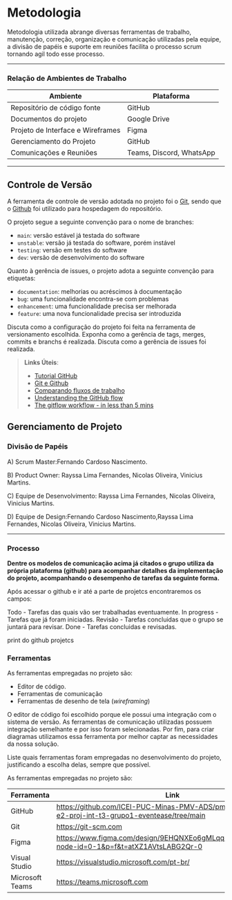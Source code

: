 
# Metodologia


Metodologia utilizada abrange diversas ferramentas de trabalho, manutenção, correção, organização e comunicação utilizadas pela equipe, a divisão de papéis e suporte em reuniões facilita o processo scrum tornando agil todo esse processo.

<hr>

### Relação de Ambientes de Trabalho 

| Ambiente |   Plataforma   |
|--|-------------------------------------------------------|
| Repositório de código fonte | GitHub |
| Documentos do projeto | Google Drive |
| Projeto de Interface e Wireframes | Figma |
| Gerenciamento do Projeto | GitHub  |
| Comunicações e Reuniões  | Teams, Discord, WhatsApp |

<hr>

## Controle de Versão

A ferramenta de controle de versão adotada no projeto foi o
[Git](https://git-scm.com/), sendo que o [Github](https://github.com)
foi utilizado para hospedagem do repositório.

O projeto segue a seguinte convenção para o nome de branches:

- `main`: versão estável já testada do software
- `unstable`: versão já testada do software, porém instável
- `testing`: versão em testes do software
- `dev`: versão de desenvolvimento do software

Quanto à gerência de issues, o projeto adota a seguinte convenção para
etiquetas:

- `documentation`: melhorias ou acréscimos à documentação
- `bug`: uma funcionalidade encontra-se com problemas
- `enhancement`: uma funcionalidade precisa ser melhorada
- `feature`: uma nova funcionalidade precisa ser introduzida

Discuta como a configuração do projeto foi feita na ferramenta de versionamento escolhida. Exponha como a gerência de tags, merges, commits e branchs é realizada. Discuta como a gerência de issues foi realizada.

> **Links Úteis**:
> - [Tutorial GitHub](https://guides.github.com/activities/hello-world/)
> - [Git e Github](https://www.youtube.com/playlist?list=PLHz_AreHm4dm7ZULPAmadvNhH6vk9oNZA)
>  - [Comparando fluxos de trabalho](https://www.atlassian.com/br/git/tutorials/comparing-workflows)
> - [Understanding the GitHub flow](https://guides.github.com/introduction/flow/)
> - [The gitflow workflow - in less than 5 mins](https://www.youtube.com/watch?v=1SXpE08hvGs)

## Gerenciamento de Projeto

### Divisão de Papéis

A) Scrum Master:Fernando Cardoso Nascimento.

B) Product Owner: Rayssa Lima Fernandes, Nicolas Oliveira, Vinicius Martins.

C) Equipe de Desenvolvimento: Rayssa Lima Fernandes, Nicolas Oliveira, Vinicius Martins.

D) Equipe de Design:Fernando Cardoso Nascimento,Rayssa Lima Fernandes, Nicolas Oliveira, Vinicius Martins.

<hr>

### Processo


<b> Dentre os modelos de comunicação acima já citados o grupo utiliza da própria plataforma (github) para acompanhar detalhes da implementação do projeto,
acompanhando o desempenho de tarefas da seguinte forma. </b>

Após acessar o github e ir até a parte de projetcs encontraremos os campos:

Todo - Tarefas das quais vão ser trabalhadas eventuamente.
In progress - Tarefas que já foram iniciadas.
Revisão - Tarefas concluidas que o grupo se juntará para revisar.
Done - Tarefas concluidas e revisadas.

print do github projetcs

### Ferramentas

As ferramentas empregadas no projeto são:

- Editor de código.
- Ferramentas de comunicação
- Ferramentas de desenho de tela (_wireframing_)

O editor de código foi escolhido porque ele possui uma integração com o
sistema de versão. As ferramentas de comunicação utilizadas possuem
integração semelhante e por isso foram selecionadas. Por fim, para criar
diagramas utilizamos essa ferramenta por melhor captar as
necessidades da nossa solução.

Liste quais ferramentas foram empregadas no desenvolvimento do projeto, justificando a escolha delas, sempre que possível.
 
As ferramentas empregadas no projeto são:

| Ferramenta |   Link   |
|--|-------------------------------------------------------|
| GitHub | https://github.com/ICEI-PUC-Minas-PMV-ADS/pmv-ads-2024-2-e2-proj-int-t3-grupo1-eventease/tree/main |
| Git | https://git-scm.com |
| Figma | https://www.figma.com/design/9EHQNXEo6gMLqqJEBgfU0u/Untitled?node-id=0-1&p=f&t=atXZ1AVtsLABG2Qr-0 |
| Visual Studio | https://visualstudio.microsoft.com/pt-br/ |
|Microsoft Teams| https://teams.microsoft.com |
